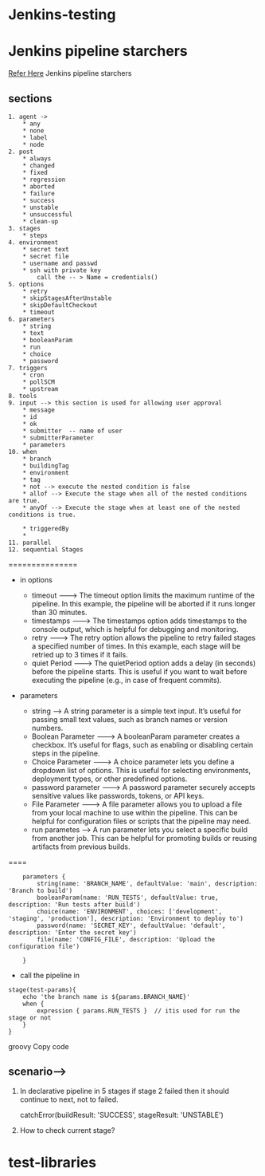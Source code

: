 # Jenkins-testing
Jenkins pipeline starchers
===========================
[Refer Here](https://www.jenkins.io/doc/book/pipeline/syntax/) Jenkins pipeline starchers 

 sections 
----------
	1. agent -> 
		* any
		* none 
		* label
		* node 
	2. post 
 		* always
		* changed 
		* fixed
		* regression 
		* aborted
		* failure 
		* success
		* unstable
		* unsuccessful
		* clean-up
	3. stages
		* steps 
	4. environment  
		* secret text
		* secret file
		* username and passwd
		* ssh with private key
			call the -- > Name = credentials()
	5. options 
		* retry
		* skipStagesAfterUnstable 
		* skipDefaultCheckout
		* timeout 
	6. parameters
		* string
		* text
		* booleanParam
		* run
		* choice 
		* password 
	7. triggers
		* cron
		* pollSCM
		* upstream 
	8. tools  
	9. input --> this section is used for allowing user approval 
		* message
		* id 
		* ok 
		* submitter  -- name of user
		* submitterParameter
		* parameters 
	10. when 
		* branch
		* buildingTag
		* environment 
		* tag 
		* not --> execute the nested condition is false 
		* allof --> Execute the stage when all of the nested conditions are true.
		* anyOf --> Execute the stage when at least one of the nested conditions is true. 

		* triggeredBy 
		* 
	11. parallel 
	12. sequential Stages 

===============



* in options 
	- timeout ---> The timeout option limits the maximum runtime of the pipeline. In this example, the pipeline will be aborted if it runs longer than 30 minutes.
	- timestamps  ---> The timestamps option adds timestamps to the console output, which is helpful for debugging and monitoring.
	- retry ---> The retry option allows the pipeline to retry failed stages a specified number of times. In this example, each stage will be retried up to 3 times if it fails.
	- quiet Period ---> The quietPeriod option adds a delay (in seconds) before the pipeline starts. This is useful if you want to wait before executing the pipeline (e.g., in case of frequent commits).

* parameters 
	- string --> A string parameter is a simple text input. It’s useful for passing small text values, such as branch names or version numbers.
	- Boolean Parameter ---> A booleanParam parameter creates a checkbox. It’s useful for flags, such as enabling or disabling certain steps in the pipeline.
	- Choice Parameter ---> A choice parameter lets you define a dropdown list of options. This is useful for selecting environments, deployment types, or other predefined options.
	- password parameter ---> A password parameter securely accepts sensitive values like passwords, tokens, or API keys.
	- File Parameter ---> A file parameter allows you to upload a file from your local machine to use within the pipeline. This can be helpful for configuration files or scripts that the pipeline may need.
	- run parametes --> A run parameter lets you select a specific build from another job. This can be helpful for promoting builds or reusing artifacts from previous builds.

====
```
    parameters {
        string(name: 'BRANCH_NAME', defaultValue: 'main', description: 'Branch to build')
        booleanParam(name: 'RUN_TESTS', defaultValue: true, description: 'Run tests after build')
        choice(name: 'ENVIRONMENT', choices: ['development', 'staging', 'production'], description: 'Environment to deploy to')
        password(name: 'SECRET_KEY', defaultValue: 'default', description: 'Enter the secret key')
        file(name: 'CONFIG_FILE', description: 'Upload the configuration file')
        
    }
```

* call the pipeline in 
```
stage(test-params){
	echo 'the branch name is ${params.BRANCH_NAME}'
	when {
		expression { params.RUN_TESTS }  // itis used for run the stage or not 
	}
}
```
groovy
Copy code

scenario-->
------------
 1. In declarative pipeline in 5 stages if stage 2 failed then it should continue to next, not to failed.

	catchError(buildResult: 'SUCCESS', stageResult: 'UNSTABLE')

1. How to check current stage?

# test-libraries
